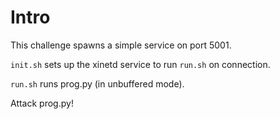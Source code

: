 # Intro

This challenge spawns a simple service on port 5001.

`init.sh` sets up the xinetd service to run `run.sh` on connection.

`run.sh` runs prog.py (in unbuffered mode).

Attack prog.py!
